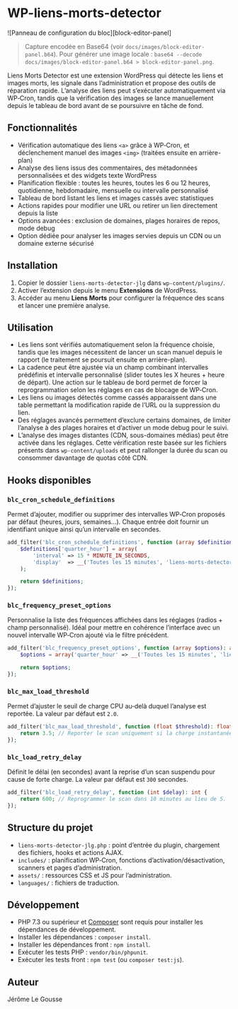 # WP-liens-morts-detector

![Panneau de configuration du bloc][block-editor-panel]
> Capture encodée en Base64 (voir `docs/images/block-editor-panel.b64`).
> Pour générer une image locale : `base64 --decode docs/images/block-editor-panel.b64 > block-editor-panel.png`.


Liens Morts Detector est une extension WordPress qui détecte les liens et images morts, les signale dans l’administration et propose des outils de réparation rapide. L’analyse des liens peut s’exécuter automatiquement via WP‑Cron, tandis que la vérification des images se lance manuellement depuis le tableau de bord avant de se poursuivre en tâche de fond.

## Fonctionnalités
- Vérification automatique des liens `<a>` grâce à WP‑Cron, et déclenchement manuel des images `<img>` (traitées ensuite en arrière-plan)
- Analyse des liens issus des commentaires, des métadonnées personnalisées et des widgets texte WordPress
- Planification flexible : toutes les heures, toutes les 6 ou 12 heures, quotidienne, hebdomadaire, mensuelle ou intervalle personnalisé
- Tableau de bord listant les liens et images cassés avec statistiques
- Actions rapides pour modifier une URL ou retirer un lien directement depuis la liste
- Options avancées : exclusion de domaines, plages horaires de repos, mode debug
- Option dédiée pour analyser les images servies depuis un CDN ou un domaine externe sécurisé

## Installation
1. Copier le dossier `liens-morts-detector-jlg` dans `wp-content/plugins/`.
2. Activer l’extension depuis le menu **Extensions** de WordPress.
3. Accéder au menu **Liens Morts** pour configurer la fréquence des scans et lancer une première analyse.

## Utilisation
- Les liens sont vérifiés automatiquement selon la fréquence choisie, tandis que les images nécessitent de lancer un scan manuel depuis le rapport (le traitement se poursuit ensuite en arrière-plan).
- La cadence peut être ajustée via un champ combinant intervalles prédéfinis et intervalle personnalisé (slider toutes les X heures + heure de départ). Une action sur le tableau de bord permet de forcer la reprogrammation selon les réglages en cas de blocage de WP‑Cron.
- Les liens ou images détectés comme cassés apparaissent dans une table permettant la modification rapide de l’URL ou la suppression du lien.
- Des réglages avancés permettent d’exclure certains domaines, de limiter l’analyse à des plages horaires et d’activer un mode debug pour le suivi.
- L’analyse des images distantes (CDN, sous-domaines médias) peut être activée dans les réglages. Cette vérification reste basée sur les fichiers présents dans `wp-content/uploads` et peut rallonger la durée du scan ou consommer davantage de quotas côté CDN.

## Hooks disponibles
### `blc_cron_schedule_definitions`
Permet d’ajouter, modifier ou supprimer des intervalles WP‑Cron proposés par défaut (heures, jours, semaines…). Chaque entrée doit fournir un identifiant unique ainsi qu’un intervalle en secondes.

```php
add_filter('blc_cron_schedule_definitions', function (array $definitions): array {
    $definitions['quarter_hour'] = array(
        'interval' => 15 * MINUTE_IN_SECONDS,
        'display'  => __('Toutes les 15 minutes', 'liens-morts-detector-jlg'),
    );

    return $definitions;
});
```

### `blc_frequency_preset_options`
Personnalise la liste des fréquences affichées dans les réglages (radios + champ personnalisé). Idéal pour mettre en cohérence l’interface avec un nouvel intervalle WP‑Cron ajouté via le filtre précédent.

```php
add_filter('blc_frequency_preset_options', function (array $options): array {
    $options = array('quarter_hour' => __('Toutes les 15 minutes', 'liens-morts-detector-jlg')) + $options;

    return $options;
});
```

### `blc_max_load_threshold`
Permet d’ajuster le seuil de charge CPU au‑delà duquel l’analyse est reportée. La valeur par défaut est `2.0`.

```php
add_filter('blc_max_load_threshold', function (float $threshold): float {
    return 3.5; // Reporter le scan uniquement si la charge instantanée dépasse 3.5.
});
```

### `blc_load_retry_delay`
Définit le délai (en secondes) avant la reprise d’un scan suspendu pour cause de forte charge. La valeur par défaut est `300` secondes.

```php
add_filter('blc_load_retry_delay', function (int $delay): int {
    return 600; // Reprogrammer le scan dans 10 minutes au lieu de 5.
});
```

## Structure du projet
- `liens-morts-detector-jlg.php` : point d’entrée du plugin, chargement des fichiers, hooks et actions AJAX.
- `includes/` : planification WP‑Cron, fonctions d’activation/désactivation, scanners et pages d’administration.
- `assets/` : ressources CSS et JS pour l’administration.
- `languages/` : fichiers de traduction.

## Développement
- PHP 7.3 ou supérieur et [Composer](https://getcomposer.org/) sont requis pour installer les dépendances de développement.
- Installer les dépendances : `composer install`.
- Installer les dépendances front : `npm install`.
- Exécuter les tests PHP : `vendor/bin/phpunit`.
- Exécuter les tests front : `npm test` (ou `composer test:js`).

## Auteur
Jérôme Le Gousse
